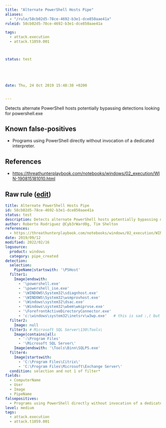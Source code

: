 ```yaml
---
title: "Alternate PowerShell Hosts Pipe"
aliases:
  - "/rule/58cb02d5-78ce-4692-b3e1-dce850aae41a"
ruleid: 58cb02d5-78ce-4692-b3e1-dce850aae41a

tags:
  - attack.execution
  - attack.t1059.001



status: test





date: Thu, 24 Oct 2019 15:48:38 +0200


---
```


Detects alternate PowerShell hosts potentially bypassing detections looking for powershell.exe

<!--more-->


## Known false-positives

* Programs using PowerShell directly without invocation of a dedicated interpreter.



## References

* https://threathunterplaybook.com/notebooks/windows/02_execution/WIN-190815181010.html


## Raw rule ([edit](https://github.com/SigmaHQ/sigma/edit/master/rules/windows/pipe_created/pipe_created_alternate_powershell_hosts_pipe.yml))
```yaml
title: Alternate PowerShell Hosts Pipe
id: 58cb02d5-78ce-4692-b3e1-dce850aae41a
status: test
description: Detects alternate PowerShell hosts potentially bypassing detections looking for powershell.exe
author: Roberto Rodriguez @Cyb3rWard0g, Tim Shelton
references:
  - https://threathunterplaybook.com/notebooks/windows/02_execution/WIN-190815181010.html
date: 2019/09/12
modified: 2022/02/16
logsource:
  product: windows
  category: pipe_created
detection:
  selection:
    PipeName|startswith: '\PSHost'
  filter1:
    Image|endswith:
      - '\powershell.exe'
      - '\powershell_ise.exe'
      - '\WINDOWS\System32\sdiagnhost.exe'
      - '\WINDOWS\System32\wsmprovhost.exe'
      - '\Windows\system32\dsac.exe'
      - '\Windows\system32\wbem\wmiprvse.exe'
      - '\ForefrontActiveDirectoryConnector.exe'
      - 'c:\windows\system32\inetsrv\w3wp.exe'   # this is sad :,( but it triggers FPs on Exchange servers
  filter2:
    Image: null
  filter3: # Microsoft SQL Server\130\Tools\
    Image|contains|all:
      - ':\Program Files'
      - '\Microsoft SQL Server\'
    Image|endswith: '\Tools\Binn\SQLPS.exe'
  filter4:
    Image|startswith: 
      - 'C:\Program Files\Citrix\'
      - 'C:\Program Files\Microsoft\Exchange Server\'
  condition: selection and not 1 of filter*
fields:
  - ComputerName
  - User
  - Image
  - PipeName
falsepositives:
  - Programs using PowerShell directly without invocation of a dedicated interpreter.
level: medium
tags:
  - attack.execution
  - attack.t1059.001

```
